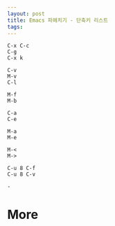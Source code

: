 ```yaml
---
layout: post
title: Emacs 파헤치기 - 단축키 리스트 
tags: 
---
```


```
C-x C-c
C-g
C-x k

C-v
M-v
C-l

M-f
M-b

C-a
C-e

M-a
M-e

M-<
M->

C-u 8 C-f
C-u 8 C-v

-

```

# More
